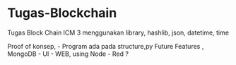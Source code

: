 # Tugas-Blockchain
Tugas Block Chain ICM 3
menggunakan library, hashlib, json, datetime, time

Proof of konsep, 
                - Program ada pada structure,py
Future Features , MongoDB
                 - UI
                 - WEB, using Node - Red ?

